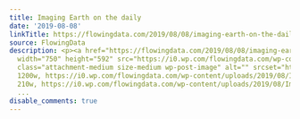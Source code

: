```yaml
---
title: Imaging Earth on the daily
date: '2019-08-08'
linkTitle: https://flowingdata.com/2019/08/08/imaging-earth-on-the-daily/
source: FlowingData
description: <p><a href="https://flowingdata.com/2019/08/08/imaging-earth-on-the-daily/"><img
  width="750" height="592" src="https://i0.wp.com/flowingdata.com/wp-content/uploads/2019/08/Imaging-Earth.png?fit=750%2C592&amp;ssl=1"
  class="attachment-medium size-medium wp-post-image" alt="" srcset="https://i0.wp.com/flowingdata.com/wp-content/uploads/2019/08/Imaging-Earth.png?w=1200&amp;ssl=1
  1200w, https://i0.wp.com/flowingdata.com/wp-content/uploads/2019/08/Imaging-Earth.png?resize=210%2C166&amp;ssl=1
  210w, https://i0.wp.com/flowingdata.com/wp-content/uploads/2019/08/Imaging-Earth.png?resize=750%2C592&amp;ssl
  ...
disable_comments: true
---
```

<p><a href="https://flowingdata.com/2019/08/08/imaging-earth-on-the-daily/"><img width="750" height="592" src="https://i0.wp.com/flowingdata.com/wp-content/uploads/2019/08/Imaging-Earth.png?fit=750%2C592&amp;ssl=1" class="attachment-medium size-medium wp-post-image" alt="" srcset="https://i0.wp.com/flowingdata.com/wp-content/uploads/2019/08/Imaging-Earth.png?w=1200&amp;ssl=1 1200w, https://i0.wp.com/flowingdata.com/wp-content/uploads/2019/08/Imaging-Earth.png?resize=210%2C166&amp;ssl=1 210w, https://i0.wp.com/flowingdata.com/wp-content/uploads/2019/08/Imaging-Earth.png?resize=750%2C592&amp;ssl ...